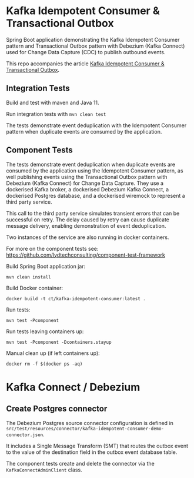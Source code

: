 # Kafka Idempotent Consumer & Transactional Outbox

Spring Boot application demonstrating the Kafka Idempotent Consumer pattern and Transactional Outbox pattern with 
Debezium (Kafka Connect) used for Change Data Capture (CDC) to publish outbound events.

This repo accompanies the article [Kafka Idempotent Consumer & Transactional Outbox](https://medium.com/lydtech-consulting/kafka-idempotent-consumer-transactional-outbox-74b304815550).

## Integration Tests

Build and test with maven and Java 11.

Run integration tests with `mvn clean test`

The tests demonstrate event deduplication with the Idempotent Consumer pattern when duplicate events are consumed by the 
application.

## Component Tests

The tests demonstrate event deduplication when duplicate events are consumed by the application using the Idempotent
Consumer pattern, as well publishing events using the Transactional Outbox pattern with Debezium (Kafka Connect) for 
Change Data Capture.   They use a dockerised Kafka broker, a dockerised Debezium Kafka Connect, a dockerised Postgres 
database, and a dockerised wiremock to represent a third party service.  

This call to the third party service simulates transient errors that can be successful on retry.  The delay caused by 
retry can cause duplicate message delivery, enabling demonstration of event deduplication.

Two instances of the service are also running in docker containers.

For more on the component tests see: https://github.com/lydtechconsulting/component-test-framework

Build Spring Boot application jar:
```
mvn clean install
```

Build Docker container:
```
docker build -t ct/kafka-idempotent-consumer:latest .
```

Run tests:
```
mvn test -Pcomponent
```

Run tests leaving containers up:
```
mvn test -Pcomponent -Dcontainers.stayup
```

Manual clean up (if left containers up):
```
docker rm -f $(docker ps -aq)
```

# Kafka Connect / Debezium

## Create Postgres connector

The Debezium Postgres source connector configuration is defined in `src/test/resources/connector/kafka-idempotent-consumer-demo-connector.json`.

It includes a Single Message Transform (SMT) that routes the outbox event to the value of the destination field in the 
outbox event database table.

The component tests create and delete the connector via the `KafkaConnectAdminClient` class. 
